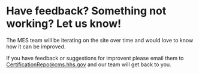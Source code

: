 # Have feedback? Something not working? Let us know!

The MES team will be iterating on the site over time and would love to know how it can be improved. 

If you have feedback or suggestions for improvent please email them to CertificationRepo@cms.hhs.gov and our team will get back to you. 